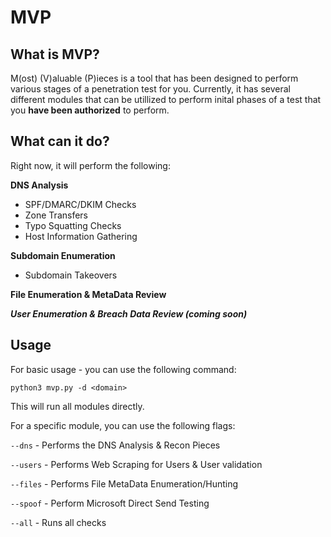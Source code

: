 # MVP

## What is MVP?

M(ost) (V)aluable (P)ieces is a tool that has been designed to perform various stages of a penetration test for you. Currently, it has several different modules that can be utillized to perform inital phases of a test that you **have been authorized** to perform. 

## What can it do? 

Right now, it will perform the following: 

**DNS Analysis**
  - SPF/DMARC/DKIM Checks
  - Zone Transfers
  - Typo Squatting Checks
  - Host Information Gathering

**Subdomain Enumeration**
  - Subdomain Takeovers

**File Enumeration & MetaData Review**

***User Enumeration & Breach Data Review (coming soon)***


## Usage 

For basic usage - you can use the following command: 

`python3 mvp.py -d <domain>`

This will run all modules directly. 

For a specific module, you can use the following flags: 

`--dns` - Performs the DNS Analysis & Recon Pieces 

`--users` - Performs Web Scraping for Users & User validation

`--files` - Performs File MetaData Enumeration/Hunting

`--spoof` - Perform Microsoft Direct Send Testing

`--all` - Runs all checks
